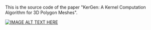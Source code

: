 This is the source code of the paper "KerGen: A Kernel Computation Algorithm for 3D Polygon Meshes".

[![IMAGE ALT TEXT HERE](https://img.youtube.com/vi/6dXrf7arSJY/0.jpg)](https://www.youtube.com/watch?v=6dXrf7arSJY)

